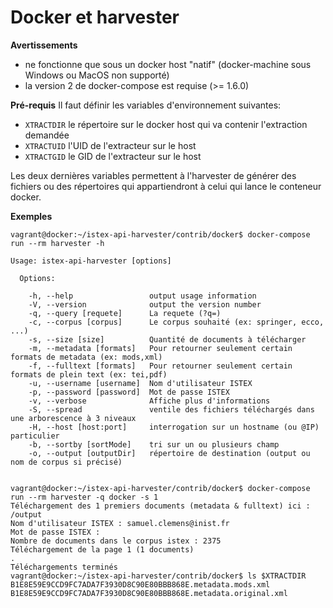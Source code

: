 Docker et harvester
===================

**Avertissements**

- ne fonctionne que sous un docker host "natif" (docker-machine sous Windows ou MacOS non supporté)
- la version 2 de docker-compose est requise (>= 1.6.0)

**Pré-requis**
Il faut définir les variables d'environnement suivantes:

- `XTRACTDIR` le répertoire sur le docker host qui va contenir l'extraction demandée
- `XTRACTUID` l'UID de l'extracteur sur le host
- `XTRACTGID` le GID de l'extracteur sur le host

Les deux dernières variables permettent à l'harvester de générer des fichiers ou des répertoires qui appartiendront à celui qui lance le conteneur docker.

**Exemples**

    vagrant@docker:~/istex-api-harvester/contrib/docker$ docker-compose run --rm harvester -h
      
    Usage: istex-api-harvester [options]
      
      Options:
      
        -h, --help                 output usage information
        -V, --version              output the version number
        -q, --query [requete]      La requete (?q=) 
        -c, --corpus [corpus]      Le corpus souhaité (ex: springer, ecco, ...)
        -s, --size [size]          Quantité de documents à télécharger
        -m, --metadata [formats]   Pour retourner seulement certain formats de metadata (ex: mods,xml)
        -f, --fulltext [formats]   Pour retourner seulement certain formats de plein text (ex: tei,pdf)
        -u, --username [username]  Nom d'utilisateur ISTEX
        -p, --password [password]  Mot de passe ISTEX
        -v, --verbose              Affiche plus d'informations
        -S, --spread               ventile des fichiers téléchargés dans une arborescence à 3 niveaux
        -H, --host [host:port]     interrogation sur un hostname (ou @IP) particulier
        -b, --sortby [sortMode]    tri sur un ou plusieurs champ
        -o, --output [outputDir]   répertoire de destination (output ou nom de corpus si précisé)


    vagrant@docker:~/istex-api-harvester/contrib/docker$ docker-compose run --rm harvester -q docker -s 1
    Téléchargement des 1 premiers documents (metadata & fulltext) ici : /output
    Nom d'utilisateur ISTEX : samuel.clemens@inist.fr
    Mot de passe ISTEX : 
    Nombre de documents dans le corpus istex : 2375
    Téléchargement de la page 1 (1 documents)
    .
    Téléchargements terminés
    vagrant@docker:~/istex-api-harvester/contrib/docker$ ls $XTRACTDIR 
    B1E8E59E9CCD9FC7ADA7F3930D8C90E80BBB868E.metadata.mods.xml
    B1E8E59E9CCD9FC7ADA7F3930D8C90E80BBB868E.metadata.original.xml

